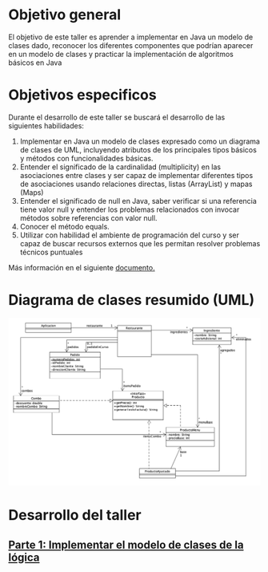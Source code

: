 # Objetivo general
El objetivo de este taller es aprender a implementar en Java un modelo de clases dado, reconocer los diferentes componentes que podrían aparecer en un modelo de clases y practicar la implementación de algoritmos básicos en Java

# Objetivos especificos

Durante el desarrollo de este taller se buscará el desarrollo de las siguientes habilidades:
1. Implementar en Java un modelo de clases expresado como un diagrama de clases de UML, incluyendo 
atributos de los principales tipos básicos y métodos con funcionalidades básicas.
2. Entender el significado de la cardinalidad (multiplicity) en las asociaciones entre clases y ser capaz de 
implementar diferentes tipos de asociaciones usando relaciones directas, listas (ArrayList) y mapas (Maps)
3. Entender el significado de null en Java, saber verificar si una referencia tiene valor null y entender los 
problemas relacionados con invocar métodos sobre referencias con valor null.
4. Conocer el método equals.
5. Utilizar con habilidad el ambiente de programación del curso y ser capaz de buscar recursos externos que les 
permitan resolver problemas técnicos puntuales

Más información en el siguiente [documento.](docs/hamburguesas.pdf)

# Diagrama de clases resumido (UML)

![diagrama de clases resumido](resumido.png)


# Desarrollo del taller

## [Parte 1: Implementar el modelo de clases de la lógica](docs/implement.md)